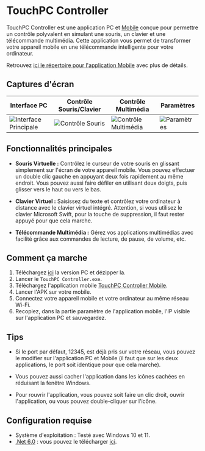 # TouchPC Controller

TouchPC Controller est une application PC et [Mobile](https://github.com/romainsonnetpro/TouchPC-Controller-Mobile) conçue pour permettre un contrôle polyvalent en simulant une souris, un clavier et une télécommande multimédia. Cette application vous permet de transformer votre appareil mobile en une télécommande intelligente pour votre ordinateur.

Retrouvez [ici le répertoire pour l'application Mobile](https://github.com/romainsonnetpro/TouchPC-Controller-Mobile) avec plus de détails.

## Captures d'écran

| Interface PC | Contrôle Souris/Clavier | Contrôle Multimédia | Paramètres |
| --- | --- | --- | --- |
| ![Interface Principale](https://github.com/romainsonnetpro/TouchPC-Controller/blob/main/Readme%20Ressource/Front-TouchPC_Controller.png) | ![Contrôle Souris](https://github.com/romainsonnetpro/TouchPC-Controller/blob/main/Readme%20Ressource/Controller-TouchPC_Controller_mobile.png) | ![Contrôle Multimédia](https://github.com/romainsonnetpro/TouchPC-Controller/blob/main/Readme%20Ressource/Media-TouchPC_Controller_mobile.png) | ![Paramètres](https://github.com/romainsonnetpro/TouchPC-Controller/blob/main/Readme%20Ressource/Settings-TouchPC_Controller_mobile.png) |

## Fonctionnalités principales

- **Souris Virtuelle :** Contrôlez le curseur de votre souris en glissant simplement sur l'écran de votre appareil mobile. Vous pouvez effectuer un double clic gauche en appuyant deux fois rapidement au même endroit. Vous pouvez aussi faire défiler en utilisant deux doigts, puis glisser vers le haut ou vers le bas.

- **Clavier Virtuel :** Saisissez du texte et contrôlez votre ordinateur à distance avec le clavier virtuel intégré. Attention, si vous utilisez le clavier Microsoft Swift, pour la touche de suppression, il faut rester appuyé pour que cela marche.

- **Télécommande Multimédia :** Gérez vos applications multimédias avec facilité grâce aux commandes de lecture, de pause, de volume, etc.

## Comment ça marche

1. Téléchargez [ici](https://github.com/romainsonnetpro/TouchPC-Controller/releases) la version PC et dézipper la.
2. Lancer le `TouchPC Controller.exe`.
3. Téléchargez l'application mobile [TouchPC Controller Mobile](https://github.com/romainsonnetpro/TouchPC-Controller-Mobile).
4. Lancer l'APK sur votre mobile.
5. Connectez votre appareil mobile et votre ordinateur au même réseau Wi-Fi.
6. Recopiez, dans la partie paramètre de l'application mobile, l'IP visible sur l'application PC et sauvegardez.

## Tips

- Si le port par défaut, 12345, est déjà pris sur votre réseau, vous pouvez le modifier sur l'application PC et Mobile (il faut que sur les deux applications, le port soit identique pour que cela marche).

- Vous pouvez aussi cacher l'application dans les icônes cachées en réduisant la fenêtre Windows.

- Pour rouvrir l'application, vous pouvez soit faire un clic droit, ouvrir l'application, ou vous pouvez double-cliquer sur l'icône.

## Configuration requise

- Système d'exploitation : Testé avec Windows 10 et 11.
- [.Net 6.0](https://dotnet.microsoft.com/en-us/download/dotnet/6.0) : vous pouvez le télécharger [ici](https://dotnet.microsoft.com/en-us/download/dotnet/6.0).
